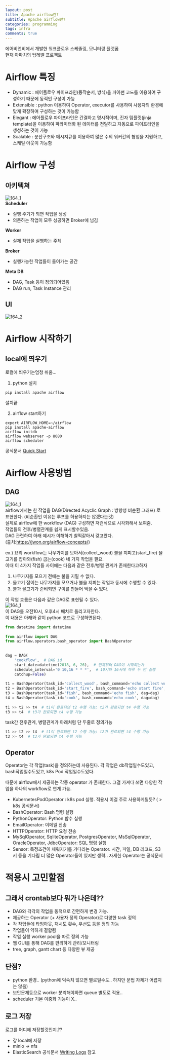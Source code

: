 ```yaml
---
layout: post
title: Apache airflow란?
subtitle: Apache airflow란?
categories: programming
tags: infra
comments: true
---
```


에어비앤비에서 개발한 워크플로우 스케줄링, 모니터링 플랫폼  
현재 아파치의 탑레벨 프로젝트

# Airflow 특징
- Dynamic : 에어플로우 파이프라인(동작순서, 방식)을 파이썬 코드를 이용하여 구성하기 때문에 동적인 구성이 가능
- Extensible : python 이용하여 Operator, executor를 사용하여 사용자의 환경에 맞게 확장하여 구성하는 것이 가능함
- Elegant : 에어플로우 파이프라인은 간결하고 명시적이며, 진자 템플릿(jinja template)을 이용하여 파라미터화 된 데이터를 전달하고 자동으로 파이프라인을 생성하는 것이 가능
- Scalable : 분산구조와 메시지큐를 이용하여 많은 수의 워커간의 협업을 지원하고, 스케일 아웃이 가능함


# Airflow 구성
## 아키텍쳐
![164_1](https://www.moongchi.dev/wp-content/images/164_4.png)  
**Scheduler**  
- 실행 주기가 되면 작업을 생성
- 의존하는 작업이 모두 성공하면 Broker에 넘김

**Worker**  
- 실제 작업을 실행하는 주체

**Broker**  
- 실행가능한 작업들이 들어가는 공간

**Meta DB**
- DAG, Task 등이 정의되어있음
- DAG run, Task Instance 관리

## UI  
![164_2](https://www.moongchi.dev/wp-content/images/164_3.png)  

# Airflow 시작하기
## local에 띄우기
로컬에 띄우기는엄청 쉬움...

1. python 설치 

```
pip install apache airflow 
```
설치끝

2. airflow start하기  

```
export AIRFLOW_HOME=~/airflow
pip install apache-airflow
airflow initdb
airflow webserver -p 8080
airflow scheduler
```

공식문서 [Quick Start](https://airflow.apache.org/docs/stable/start.html)


# Airflow 사용방법
## DAG  
![164_1](https://www.moongchi.dev/wp-content/images/164_2.png)  
airflow에서는 한 작업을 DAG(Directed Acyclic Graph : 방향성 비순환 그래프) 로 표현한다. (비순환인 이유는 루프를 허용하지는 않겠다는것)  
실제로 airflow에 한 workflow (DAG) 구성하면 저런식으로 시각화해서 보여줌.  
작업들의 전후/병렬관계를 쉽게 표시할수있음.  
DAG 관련하여 아래 예시가 이해하기 찰떡같아서 갖고왔다.  
(출처:https://jwon.org/airflow-concepts/)  

ex.) 요리 workflow는 나무가지를 모아서(collect_wood) 불을 지피고(start_fire) 물고기를 잡아와(fish) 굽는(cook) 네 가지 작업을 필요.  
이때 이 4가지 작업들 사이에는 다음과 같은 전후/병렬 관계가 존재한다고하자  
1. 나무가지를 모으기 전에는 불을 지필 수 없다.
2. 물고기 잡이는 나무가지를 모으거나 불을 지피는 작업과 동시에 수행할 수 있다.
3. 불과 물고기가 준비되면 구이를 만들어 먹을 수 있다. 

이 작업 흐름은 다음과 같은 DAG로 표현될 수 있다.    
![164_1](https://www.moongchi.dev/wp-content/images/164_1.png)  
이 DAG를 오전10시, 오후4시 배치로 돌리고자한다.  
이 내용은 아래와 같이 python 코드로 구성하면된다.  
```python
from datetime import datetime
 
from airflow import DAG
from airflow.operators.bash_operator import BashOperator
 
 
dag = DAG(
    'cookflow',  # DAG id
    start_date=datetime(2018, 6, 26),  # 언제부터 DAG이 시작되는가
    schedule_interval='0 10,16 * * *',  # 10시와 16시에 하루 두 번 실행
    catchup=False)
 
t1 = BashOperator(task_id='collect_wood', bash_command='echo collect wood', dag=dag)
t2 = BashOperator(task_id='start_fire', bash_command='echo start fire', dag=dag)
t3 = BashOperator(task_id='fish', bash_command='echo fish', dag=dag)
t4 = BashOperator(task_id='cook', bash_command='echo cook', dag=dag)
 
t1 >> t2 >> t4  # t1이 완료되면 t2 수행 가능; t2가 완료되면 t4 수행 가능
t3 >> t4  # t3가 완료되면 t4 수행 가능
```

task간 전후관계, 병렬관계가 아래처럼 단 두줄로 정의가능 
```python
t1 >> t2 >> t4  # t1이 완료되면 t2 수행 가능; t2가 완료되면 t4 수행 가능
t3 >> t4  # t3가 완료되면 t4 수행 가능
```

## Operator
Operator는 각 작업(task)을 정의하는데 사용된다. 각 작업은 db작업일수도있고, bash작업일수도있고, k8s Pod 작업일수도있다.  

때문에 airflow에서 제공하는 각종 operator 가 존재한다. 그걸 가져다 쓰면 다양한 작업을 하나의 workflow로 연계 가능.  

- KubernetesPodOperator : k8s pod 실행. 적용시 이걸 주로 사용하게될듯? ( > k8s 공식문서) 
- BashOperator: Bash 명령 실행
- PythonOperator: Python 함수 실행
- EmailOperator: 이메일 전송
- HTTPOperator: HTTP 요청 전송
- MySqlOperator, SqliteOperator, PostgresOperator, MsSqlOperator, OracleOperator, JdbcOperator: SQL 명령 실행
- Sensor: 특정조건이 채워지기를 기다리는 Operator. 시간, 파일, DB 레코드, S3 키 등을 기다림
더 많은 Operator들이 있지만 생략.. 자세한 Operator는 공식문서



# 적용시 고민할점
## 그래서 crontab보다 뭐가 나은데??
- DAG와 각각의 작업을 동적으로 간편하게 변경 가능.  
- 제공하는 Operator (+ 사용자 정의 Operator)로 다양한 task 정의
- 각 작업들에 타임아웃, 재시도 횟수, 우선도 등을 정의 가능
- 작업들이 약하게 결합됨
- 작업 실행 worker pool을 따로 정의 가능
- 웹 GUI를 통해 DAG를 편리하게 관리/모니터링
- tree, graph, gantt chart 등 다양한 뷰 제공

## 단점?
- python 환경.. (python에 익숙치 않으면 별로일수도.. 하지만 문법 자체가 어렵지는 않음)
- 보안문제등으로 worker 분리해야하면 queue 별도로 적용..
- scheduler 기본 이중화 기능이 X.. 

## 로그 저장
로그를 어디에 저장할것인지.?? 
- 걍 local에 저장
- minio → nfs
- ElasticSearch 
공식문서 [Writing Logs](https://airflow.apache.org/docs/stable/howto/write-logs.html?highlight=log) 참고 

